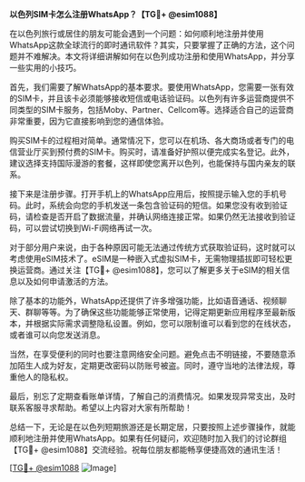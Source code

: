 **以色列SIM卡怎么注册WhatsApp？【TG💪+ @esim1088】**

在以色列旅行或居住的朋友可能会遇到一个问题：如何顺利地注册并使用WhatsApp这款全球流行的即时通讯软件？其实，只要掌握了正确的方法，这个问题并不难解决。本文将详细讲解如何在以色列成功注册和使用WhatsApp，并分享一些实用的小技巧。

首先，我们需要了解WhatsApp的基本要求。要使用WhatsApp，您需要一张有效的SIM卡，并且该卡必须能够接收短信或电话验证码。以色列有许多运营商提供不同类型的SIM卡服务，包括Moby、Partner、Cellcom等。选择适合自己的运营商非常重要，因为它直接影响到您的通信体验。

购买SIM卡的过程相对简单。通常情况下，您可以在机场、各大商场或者专门的电信营业厅买到预付费的SIM卡。购买时，请准备好护照以便完成实名登记。此外，建议选择支持国际漫游的套餐，这样即使您离开以色列，也能保持与国内亲友的联系。

接下来是注册步骤。打开手机上的WhatsApp应用后，按照提示输入您的手机号码。此时，系统会向您的手机发送一条包含验证码的短信。如果您没有收到验证码，请检查是否开启了数据流量，并确认网络连接正常。如果仍然无法接收到验证码，可以尝试切换到Wi-Fi网络再试一次。

对于部分用户来说，由于各种原因可能无法通过传统方式获取验证码，这时就可以考虑使用eSIM技术了。eSIM是一种嵌入式虚拟SIM卡，无需物理插拔即可轻松更换运营商。通过关注【TG💪+ @esim1088】，您可以了解更多关于eSIM的相关信息以及如何申请激活的方法。

除了基本的功能外，WhatsApp还提供了许多增强功能，比如语音通话、视频聊天、群聊等等。为了确保这些功能能够正常使用，记得定期更新应用程序至最新版本，并根据实际需求调整隐私设置。例如，您可以限制谁可以看到您的在线状态，或者谁可以向您发送消息。

当然，在享受便利的同时也要注意网络安全问题。避免点击不明链接，不要随意添加陌生人成为好友，定期更改密码以防账号被盗。同时，遵守当地的法律法规，尊重他人的隐私权。

最后，别忘了定期查看账单详情，了解自己的消费情况。如果发现异常支出，及时联系客服寻求帮助。希望以上内容对大家有所帮助！

总结一下，无论是在以色列短期旅游还是长期定居，只要按照上述步骤操作，就能顺利地注册并使用WhatsApp。如果有任何疑问，欢迎随时加入我们的讨论群组【TG💪+ @esim1088】交流经验。祝每位朋友都能畅享便捷高效的通讯生活！

[[TG💪+ @esim1088](https://t.me/s/esim1088) ![Image](https://i.postimg.cc/4NQfJmqS/Snipaste-2025-05-13-00-14-12.png)]
